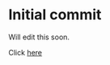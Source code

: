 # Initial commit

Will edit this soon.

Click [here](https://mybinder.org/v2/gh/usyd-soles-edu/soles-learnr/main?urlpath=shiny/tutorial/learnr.Rmd)